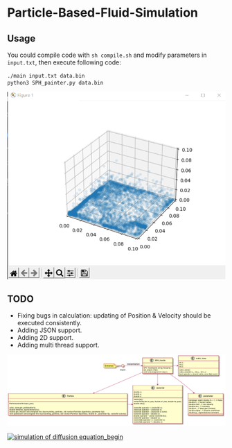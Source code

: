 # Particle-Based-Fluid-Simulation

## Usage

You could compile code with `sh compile.sh` and modify parameters in `input.txt`, then execute following code:

```
./main input.txt data.bin
python3 SPH_painter.py data.bin
```

![Simulation of 5000 particles](simulation_result.png "simulation")


## TODO
- Fixing bugs in calculation: updating of Position & Velocity should be executed consistently.
- Adding JSON support.
- Adding 2D support.
- Adding multi thread support.

![Frame](Frame.png "Frame")


<a target="_blank" rel="noopener noreferrer" href="/fl720/NS-Equation_practice_coding/blob/main/Exp2_simulation_begin.png"><img src="/fl720/NS-Equation_practice_coding/raw/main/Exp2_simulation_begin.png" alt="simulation of diffusion equation_begin" title="simulation" style="max-width: 100%;"></a>